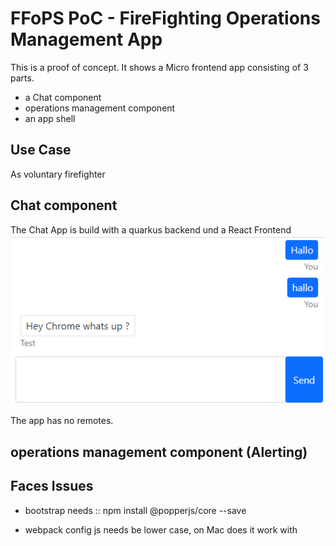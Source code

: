 # FFoPS PoC - FireFighting Operations Management App

This is a proof of concept. It shows a Micro frontend app consisting of 3 parts.

- a Chat component
- operations management component
- an app shell

## Use Case

As voluntary firefighter

## Chat component

The Chat App is build with a quarkus backend und a React Frontend
![chat UI](images/chat/chat.png "Chat UI")

The app has no remotes.

## operations management component (Alerting)


## Faces Issues

* bootstrap needs :: npm install @popperjs/core --save
+ webpack config js needs be lower case, on Mac does it work with  
